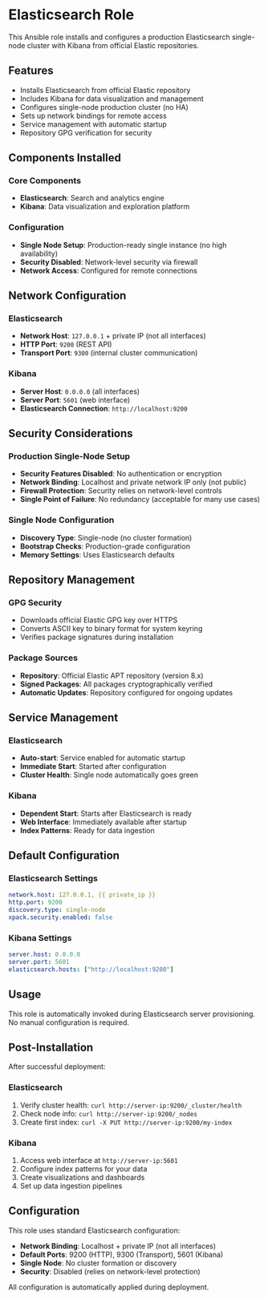# Elasticsearch Role

This Ansible role installs and configures a production Elasticsearch single-node cluster with Kibana from official Elastic repositories.

## Features

- Installs Elasticsearch from official Elastic repository
- Includes Kibana for data visualization and management
- Configures single-node production cluster (no HA)
- Sets up network bindings for remote access
- Service management with automatic startup
- Repository GPG verification for security

## Components Installed

### Core Components
- **Elasticsearch**: Search and analytics engine
- **Kibana**: Data visualization and exploration platform

### Configuration
- **Single Node Setup**: Production-ready single instance (no high availability)
- **Security Disabled**: Network-level security via firewall
- **Network Access**: Configured for remote connections

## Network Configuration

### Elasticsearch
- **Network Host**: `127.0.0.1` + private IP (not all interfaces)
- **HTTP Port**: `9200` (REST API)
- **Transport Port**: `9300` (internal cluster communication)

### Kibana
- **Server Host**: `0.0.0.0` (all interfaces)
- **Server Port**: `5601` (web interface)
- **Elasticsearch Connection**: `http://localhost:9200`

## Security Considerations

### Production Single-Node Setup
- **Security Features Disabled**: No authentication or encryption
- **Network Binding**: Localhost and private network IP only (not public)
- **Firewall Protection**: Security relies on network-level controls
- **Single Point of Failure**: No redundancy (acceptable for many use cases)

### Single Node Configuration
- **Discovery Type**: Single-node (no cluster formation)
- **Bootstrap Checks**: Production-grade configuration
- **Memory Settings**: Uses Elasticsearch defaults

## Repository Management

### GPG Security
- Downloads official Elastic GPG key over HTTPS
- Converts ASCII key to binary format for system keyring
- Verifies package signatures during installation

### Package Sources
- **Repository**: Official Elastic APT repository (version 8.x)
- **Signed Packages**: All packages cryptographically verified
- **Automatic Updates**: Repository configured for ongoing updates

## Service Management

### Elasticsearch
- **Auto-start**: Service enabled for automatic startup
- **Immediate Start**: Started after configuration
- **Cluster Health**: Single node automatically goes green

### Kibana
- **Dependent Start**: Starts after Elasticsearch is ready
- **Web Interface**: Immediately available after startup
- **Index Patterns**: Ready for data ingestion

## Default Configuration

### Elasticsearch Settings
```yaml
network.host: 127.0.0.1, {{ private_ip }}
http.port: 9200
discovery.type: single-node
xpack.security.enabled: false
```

### Kibana Settings
```yaml
server.host: 0.0.0.0
server.port: 5601
elasticsearch.hosts: ["http://localhost:9200"]
```

## Usage

This role is automatically invoked during Elasticsearch server provisioning. No manual configuration is required.

## Post-Installation

After successful deployment:

### Elasticsearch
1. Verify cluster health: `curl http://server-ip:9200/_cluster/health`
2. Check node info: `curl http://server-ip:9200/_nodes`
3. Create first index: `curl -X PUT http://server-ip:9200/my-index`

### Kibana
1. Access web interface at `http://server-ip:5601`
2. Configure index patterns for your data
3. Create visualizations and dashboards
4. Set up data ingestion pipelines

## Configuration

This role uses standard Elasticsearch configuration:

- **Network Binding**: Localhost + private IP (not all interfaces)
- **Default Ports**: 9200 (HTTP), 9300 (Transport), 5601 (Kibana)
- **Single Node**: No cluster formation or discovery
- **Security**: Disabled (relies on network-level protection)

All configuration is automatically applied during deployment. 

